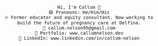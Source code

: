 

<p align="center">
    <samp>
      Hi, I'm Callum 👋 <br>
      😄 Pronouns: He/Him/His <br>
      🔥 Former educator and equity consultant. Now working to build the future of pregnancy care at Delfina. <br>
      📧 callum.nelson95@gmail.com <br>
      🎨 Portfolio: www.callumnelson.dev <br>
      💼 LinkedIn: www.linkedin.com/in/callum-nelson <br>
    </samp>
</p>


